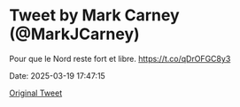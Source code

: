 # Tweet by Mark Carney (@MarkJCarney)

Pour que le Nord reste fort et libre. https://t.co/qDrOFGC8y3

Date: 2025-03-19 17:47:15

[Original Tweet](https://x.com/MarkJCarney/status/1902416591590994349)
